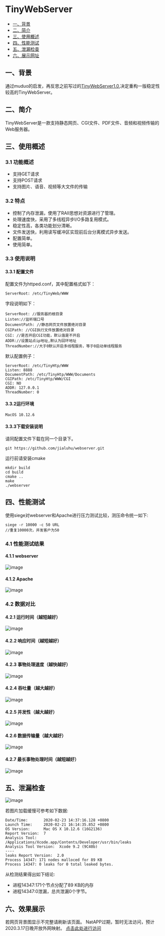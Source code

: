 # TinyWebServer
* <a href="#1">一、背景 </a>
* <a href="#2">二、简介 </a>
* <a href="#3">三、使用概述 </a>
* <a href="#4">四、性能测试 </a>
* <a href="#5">五、泄漏检查 </a>
* <a href="#6">六、展示网址 </a>

## <a name="1">一、背景</a>
通过muduo的启发，再反思之前写过的[TinyWebServer1.0](https://blog.csdn.net/qq_36573828/article/details/82784425),决定重构一版稳定性较高的TinyWebServer。

## <a name="2">二、简介
TinyWebServer是一款支持静态网页、CGI文件、PDF文件、音频和视频传输的Web服务器。

## <a name="3">三、使用概述
### 3.1 功能概述
- 支持GET请求
- 支持POST请求
- 支持图片、语音、视频等大文件的传输

### 3.2 特点
- 控制了内存泄漏，使用了RAII思想对资源进行了管理。
- 处理速度快，采用了多线程异步I/O多路复用模式。
- 稳定性高，各类功能划分清晰。
- 文件发送快，利用读写缓冲区实现前后台分离模式异步发送。
- 配置简单。
- 使用简单。

### 3.3 使用说明
#### 3.3.1 配置文件
配置文件为httped.conf，其中配置格式如下：
```
ServerRoot: /etc/TinyWeb/WWW
```
字段说明如下：

```
ServerRoot: //服务器的根目录
Listen://监听端口号
DocumentPath: //静态网页文件放置绝对目录
CGIPath: //CGI执行文件放置绝对目录
CGI: //是否开启CGI功能，默认值是不开启
ADDR://设置站点ip地址,默认为回环地址
ThreadNumber://大于0默认开启多线程服务，等于0启动单线程服务
``` 
默认配置例子：

```
ServerRoot: /etc/TinyHtp/WWW
Listen: 8888
DocumentPath: /etc/TinyHtp/WWW/Documents
CGIPath: /etc/TinyHtp/WWW/CGI
CGI: NO
ADDR: 127.0.0.1
ThreadNumber: 0
```
#### 3.3.2运行环境

```
MacOS 10.12.6
```

#### 3.3.3下载安装说明
请同配置文件下载在同一个目录下。

```
git https://github.com/jialuhu/webserver.git
```
运行前请安装cmake
```
mkdir build
cd build
cmake ..
make
./webserver
```
## <a name="4">四、性能测试
使用siege对webserver和Apache进行压力测试比较，测压命令统一如下:

```
siege -r 10000 -c 50 URL
//重复10000次，并发客户为50
```

### 4.1 性能测试结果
#### 4.1.1 webserver
![image](https://github.com/jialuhu/webserver/raw/master/doc/t.png)

#### 4.1.2 Apache
![image](https://github.com/jialuhu/webserver/raw/master/doc/a.png)

### 4.2 数据对比
#### 4.2.1 运行时间（越短越好）
![image](https://github.com/jialuhu/webserver/raw/master/doc/Runtime.png)

#### 4.2.2 响应时间（越短越好）
![image](https://github.com/jialuhu/webserver/raw/master/doc/Respond.png)

#### 4.2.3 事物处理速度（越快越好）
![image](https://github.com/jialuhu/webserver/raw/master/doc/Transaction.png)

#### 4.2.4 吞吐量（越大越好）
![image](https://github.com/jialuhu/webserver/raw/master/doc/Throughput.png)

#### 4.2.5 并发性（越大越好）
![image](https://github.com/jialuhu/webserver/raw/master/doc/Current.png)

#### 4.2.6 数据传输量（越大越好）
![image](https://github.com/jialuhu/webserver/raw/master/doc/Data.png)

#### 4.2.7 最长事物处理时间（越短越好）
![image](https://github.com/jialuhu/webserver/raw/master/doc/Longesttime.png)

## <a name="5">五、泄漏检查
![image](https://github.com/jialuhu/webserver/raw/master/doc/leaks.png)

若图片加载缓慢可参考如下数据:

```
Date/Time:       2020-02-23 14:37:16.128 +0800
Launch Time:     2020-02-21 16:14:35.852 +0800
OS Version:      Mac OS X 10.12.6 (16G2136)
Report Version:  7
Analysis Tool:   /Applications/Xcode.app/Contents/Developer/usr/bin/leaks
Analysis Tool Version:  Xcode 9.2 (9C40b)
----
leaks Report Version:  2.0
Process 14347: 171 nodes malloced for 89 KB
Process 14347: 0 leaks for 0 total leaked bytes.
```
从检测结果得出如下结论:
- 进程14347:171个节点分配了89 KB的内存
- 进程14347:0泄漏，总共泄漏0个字节。

## <a name="6">六、效果展示
若网页背景图显示不完整请刷新该页面。
NatAPP过期，暂时无法访问，预计2020.3.17日晚开放外网映射。
[点击此处进行访问](http://jialuhu.mynatapp.cc/index.html)
